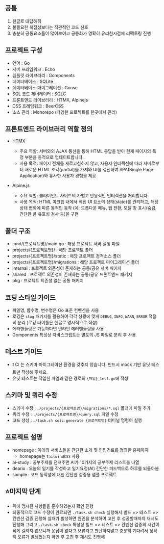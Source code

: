 ## 공통

1. 한글로 대답해줘
2. 불필요한 복잡성보다는 직관적인 코드 선호
3. 충분히 공통요소들이 많이보이고 공통화가 명확히 유리한시점에 리팩토링 진행

## 프로젝트 구성

- 언어 : Go
- 서버 프레임워크 : Echo
- 템플릿 라이브러리 : Gomponents
- 데이터베이스 : SQLite
- 데이터베이스 마이그레이션 : Goose
- SQL 코드 제너레이터 : SQLC
- 프론트엔드 라이브러리 : HTMX, Alpinejs
- CSS 프레임워크 : BeerCSS
- 소스 관리 : Monorepo (다양한 프로젝트를 한곳에서 관리)

## 프론트엔드 라이브러리 역할 정의

- HTMX

  - 주요 역할: 서버와의 AJAX 통신을 통해 HTML 응답을 받아 현재 페이지의 특정 부분을 동적으로 업데이트합니다.
  - 사용 목적: 페이지 전체를 새로고침하지 않고, 사용자 인터랙션에 따라 서버로부터 새로운 HTML 조각(partial)을
    가져와 UI를 갱신하여 SPA(Single Page Application)와 유사한 사용자 경험을 제공

- Alpine.js
  - 주요 역할: 클라이언트 사이드의 가볍고 반응적인 인터랙션을 처리합니다.
  - 사용 목적: HTML 마크업 내에서 직접 UI 요소의 상태(state)를 관리하고, 해당 상태 변화에 따른 동적인 동작
    (예: 드롭다운 메뉴, 탭 전환, 모달 창 표시/숨김, 간단한 폼 유효성 검사 등)을 구현

## 폴더 구조

- cmd/{프로젝트명}/main.go : 해당 프로젝트 서버 실행 파일
- projects/{프로젝트명}/ : 해당 프로젝트 폴더
- projects/{프로젝트명}/static : 해당 프로젝트 정적소스 폴더
- projects/{프로젝트명}/migrations : 해당 프로젝트 마이그레이션 폴더
- internal : 프로젝트 의존성이 존재하는 공통/공유 서버 패키지
- shared : 프로젝트 의존성이 존재하는 공통/공유 프론트엔드 패키지
- pkg : 프로젝트 의존성 없는 공통 패키지

## 코딩 스타일 가이드

- 파일명, 함수명, 변수명은 Go 표준 컨벤션을 사용
- 로깅은 `slog` 패키지를 활용하여 각각 상황에 맞게 `DEBUG`, `INFO`, `WARN`, `ERROR` 적절히 분리 (로깅 타이틀은 한글로 명시적으로 작성)
- 에러핸들링은 가능하다면 인라인 에러핸들링을 사용
- Gomponents 특성상 자바스크립트는 별도의 JS 파일로 분리 후 사용

## 테스트 가이드

- ❗ CI 는 스키마∙마이그레이션 환경을 갖추지 않습니다. 반드시 mock 기반 유닛 테스트만 작성해 주세요.
- 유닛 테스트는 작업한 파일과 같은 경로의 `{파일}_test.go`에 작성

## 스키마 및 쿼리 수정

- 스키마 수정 : `./projects/{프로젝트명}/migrations/*.sql` 폴더에 파일 추가
- 쿼리 수정 : `./projects/{프로젝트명}/query.sql` 파일 수정
- 코드 생성 : `./task.sh sqlc:generate {프로젝트명}` 터미널 명령어 실행

## 프로젝트 설명

- homepage : 아래의 서비스들을 간단한 소개 및 인입경로를 정의한 홈페이지
  - homepage는 `TailwindCSS` 사용
- ai-study : 공부주제를 던져주면 AI가 10가지의 공부주제 리스트를 나열
- deario : 오늘의 일기를 작성하고 일기요정(AI) 간단한 피드백으로 하루를 되돌아봄
- sample : 코드 동작성에 대한 간단한 검증용 샘플 프로젝트

## ⭐마지막 단계

- 위에 명시된 사항들을 준수하였는지 확인 진행
- 최종적으로 코드 수정이 완료되면 `./task.sh check` 실행해서 빌드 => 테스트 => 컨벤션 검증 진행해
  실패가 발생하면 원인을 분석하여 고친 후 성공할때까지 재시도 진행해 그리고 `./task.sh check` 특성상
  빌드 => 테스트 => 컨벤션 검증의 시간이 적게 걸리지 않으니까 응답이 없다고 오류라고 판단하지말고 충분히
  기다려서 정확히 오류가 발생했는지 확인 후 고친 후 재시도 진행해
